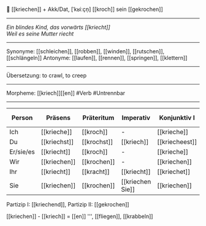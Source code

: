 🐛 [[kriechen]] + Akk/Dat, [ˈkʁiːçn̩]
[[kroch]] 
sein [[gekrochen]]

---
*Ein blindes Kind, das vorwärts [[kriecht]]*  
*Weil es seine Mutter riecht*  



---
Synonyme: [[schleichen]], [[robben]], [[winden]], [[rutschen]], [[schlängeln]]
Antonyme: [[laufen]], [[rennen]], [[springen]], [[klettern]]

---
Übersetzung: to crawl, to creep

---
Morpheme: [[kriech]][[en]]
 #Verb  #Untrennbar

---

| Person    | Präsens               | Präteritum            | Imperativ         | Konjunktiv I           | Konjunktiv II           |
| --------- | --------------------- | --------------------- | ----------------- | ---------------------- | ----------------------- |
| Ich       | [[krieche]]           | [[kroch]]             | -                 | [[krieche]]            | [[kröche]]              |
| Du        | [[kriechst]]          | [[krochst]]           | [[kriech]]        | [[kriecheest]]         | [[kröchest]]            |
| Er/sie/es | [[kriecht]]           | [[kroch]]             | -                 | [[krieche]]            | [[kröche]]              |
| Wir       | [[kriechen]]          | [[krochen]]           | -                 | [[kriechen]]           | [[kröchen]]             |
| Ihr       | [[kriecht]]           | [[kracht]]            | [[kriecht]]       | [[kriechet]]           | [[kröchet]]             |
| Sie       | [[kriechen]]          | [[krochen]]           | [[kriechen Sie]]  | [[kriechen]]           | [[kröchen]]             |

Partizip I: [[kriechend]], Partizip II: [[gekrochen]]

[[kriechen]] - [[kriech]] = [[en]]
''', [[fliegen]], [[krabbeln]]